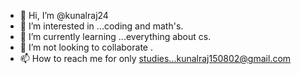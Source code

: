 - 👋 Hi, I’m @kunalraj24
- 👀 I’m interested in ...coding and math's.
- 🌱 I’m currently learning ...everything about cs.
- 💞️ I’m not looking to collaborate .
- 📫 How to reach me for only studies...kunalraj150802@gmail.com

<!---
kunalraj24/kunalraj24 is a ✨ special ✨ repository because its `README.md` (this file) appears on your GitHub profile.
You can click the Preview link to take a look at your changes.
--->
